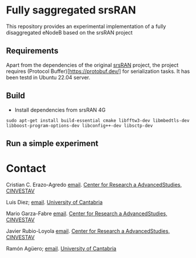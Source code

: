 # Fully saggregated srsRAN

This repository provides an experimental implementation of a fully disaggregated eNodeB based on the srsRAN project

## Requirements

Apart from the dependencies of the original [srsRAN](https://docs.srsran.com/projects/4g/en/latest/general/source/1_installation.html) project, the project requires (Protocol Buffer)[https://protobuf.dev/] for serialization tasks.
It has been testd in Ubuntu 22.04 server. 


## Build

* Install dependencies from srsRAN 4G
```
sudo apt-get install build-essential cmake libfftw3-dev libmbedtls-dev libboost-program-options-dev libconfig++-dev libsctp-dev
```

## Run a simple experiment



# Contact
Cristian C. Erazo-Agredo [email](cristian.erazo@cinvestav.mx). [Center for Research a AdvancedStudies, CINVESTAV](https://www.cinvestav.mx/)

Luis Diez;  [email](mailto:ldiez@tlmat.unican.es). [University of Cantabria](https://web.unican.es/)

Mario Garza-Fabre [email](mario.garza@cinvestav.mx). [Center for Research a AdvancedStudies, CINVESTAV](https://www.cinvestav.mx/)

Javier Rubio-Loyola [email](javier.rubio@cinvestav.mx). [Center for Research a AdvancedStudies, CINVESTAV](https://www.cinvestav.mx/)

Ramón Agüero; [email](mailto:ramon@tlmat.unican.es). [University of Cantabria](https://web.unican.es/)